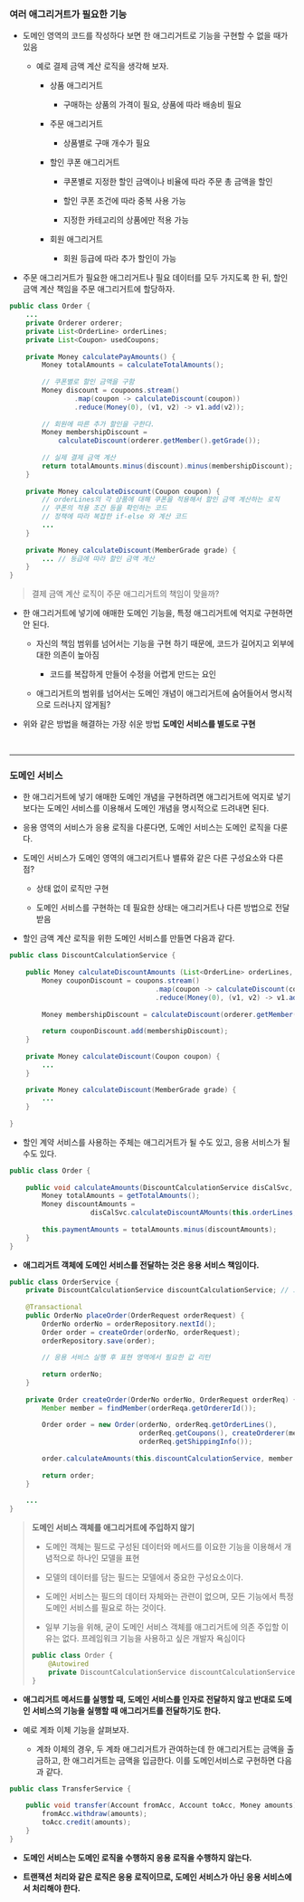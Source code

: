 ### 여러 애그리거트가 필요한 기능



- 도메인 영역의 코드를 작성하다 보면 한 애그리거트로 기능을 구현할 수 없을 때가 있음

  - 예로 결제 금액 계산 로직을 생각해 보자.

    - 상품 애그리거트

      - 구매하는 상품의 가격이 필요, 상품에 따라 배송비 필요

        

    - 주문 애그리거트

      - 상품별로 구매 개수가 필요

        

    - 할인 쿠폰 애그리거트

      - 쿠폰별로 지정한 할인 금액이나 비율에 따라 주문 총 금액을 할인

        

      - 할인 쿠폰 조건에 따라 중복 사용 가능

        

      - 지정한 카테고리의 상품에만 적용 가능

        

    - 회원 애그리거트

      - 회원 등급에 따라 추가 할인이 가능
        



- 주문 애그리거트가 필요한 애그리거트나 필요 데이터를 모두 가지도록 한 뒤, 할인 금액 계산 책임을 주문 애그리거트에 할당하자.

```java
public class Order {
    ...
    private Orderer orderer;
    private List<OrderLine> orderLines;
    private List<Coupon> usedCoupons;
    
    private Money calculatePayAmounts() {
        Money totalAmounts = calculateTotalAmounts();
        
        // 쿠폰별로 할인 금액을 구함
        Money discount = coupoons.stream()
            	.map(coupon -> calculateDiscount(coupon))
	            .reduce(Money(0), (v1, v2) -> v1.add(v2));
        
        // 회원에 따른 추가 할인을 구한다.
        Money membershipDiscount =
            calculateDiscount(orderer.getMember().getGrade());
        
        // 실제 결제 금액 계산
        return totalAmounts.minus(discount).minus(membershipDiscount);
    }
    
    private Money calculateDiscount(Coupon coupon) {
        // orderLines의 각 상품에 대해 쿠폰을 적용해서 할인 금액 계산하는 로직
        // 쿠폰의 적용 조건 등을 확인하는 코드
        // 정책에 따라 복잡한 if-else 와 계산 코드
        ...
    }
    
    private Money calculateDiscount(MemberGrade grade) {
        ... // 등급에 따라 할인 금액 계산
    }
}
```

> 결제 금액 계산 로직이 주문 애그리거트의 책임이 맞을까?



- 한 애그리거트에 넣기에 애매한 도메인 기능을, 특정 애그리거트에 억지로 구현하면 안 된다.

  - 자신의 책임 범위를 넘어서는 기능을 구현 하기 때문에, 코드가 길어지고 외부에 대한 의존이 높아짐

    - 코드를 복잡하게 만들어 수정을 어렵게 만드는 요인

      

  - 애그리거트의 범위를 넘어서는 도메인 개념이 애그리거트에 숨어들어서 명시적으로 드러나지 않게됨?

    

- 위와 같은 방법을 해결하는 가장 쉬운 방법 __도메인 서비스를 별도로 구현__



<br>



***

### 도메인 서비스

- 한 애그리거트에 넣기 애매한 도메인 개념을 구현하려면 애그리거트에 억지로 넣기보다는 도메인 서비스를 이용해서 도메인 개념을 명시적으로 드려내면 된다.

  

- 응용 영역의 서비스가 응용 로직을 다룬다면, 도메인 서비스는 도메인 로직을 다룬다.

  

- 도메인 서비스가 도메인 영역의 애그리거트나 밸류와 같은 다른 구성요소와 다른점?

  - 상태 없이 로직만 구현

    

  - 도메인 서비스를 구현하는 데 필요한 상태는 애그리거트나 다른 방법으로 전달 받음

    

- 할인 금액 계산 로직을 위한 도메인 서비스를 만들면 다음과 같다.

```java
public class DiscountCalculationService {
    
    public Money calculateDiscountAmounts (List<OrderLine> orderLines, List<COupon> coupons, MemberGrade grade) {
    	Money couponDiscount = coupons.stream()
            						.map(coupon -> calculateDiscount(coupon))
            						.reduce(Money(0), (v1, v2) -> v1.add(v2));
        
        Money membershipDiscount = calculateDiscount(orderer.getMember().getGrade());
        
        return couponDiscount.add(membershipDiscount);
    }
    
    private Money calculateDiscount(Coupon coupon) {
        ...
    }
    
    private Money calculateDiscount(MemberGrade grade) {
        ...
    }
    
}
```



- 할인 계약 서비스를 사용하는 주체는 애그리거트가 될 수도 있고, 응용 서비스가 될 수도 있다.

```java
public class Order {
    
    public void calculateAmounts(DiscountCalculationService disCalSvc, MemberGrade grade) {
        Money totalAmounts = getTotalAmounts();
        Money discountAmounts =
            		disCalSvc.calculateDiscountAMounts(this.orderLines, this.coupons, grade);
        
        this.paymentAmounts = totalAmounts.minus(discountAmounts);
    }
}
```



- __애그리거트 객체에 도메인 서비스를 전달하는 것은 응용 서비스 책임이다.__

```java
public class OrderService {
    private DiscountCalculationService discountCalculationService; // 도메인 서비스 전달.. 근데 일반 응용 서비스하고 구분 어떻게하지?
    
    @Transactional
    public OrderNo placeOrder(OrderRequest orderRequest) {
        OrderNo orderNo = orderRepository.nextId();
        Order order = createOrder(orderNo, orderRequest);
        orderRepository.save(order);
        
        // 응용 서비스 실행 후 표현 영역에서 필요한 값 리턴
        
        return orderNo;
    }
    
    private Order createOrder(OrderNo orderNo, OrderRequest orderReq) {
        Member member = findMember(orderReqa.getOrdererId());
        
        Order order = new Order(orderNo, orderReq.getOrderLines(),
                               	orderReq.getCoupons(), createOrderer(member),
                                orderReq.getShippingInfo());
        
        order.calculateAmounts(this.discountCalculationService, member.getGrade());
        
        return order;
    }
    
    ...
}
```



> __도메인 서비스 객체를 애그리거트에 주입하지 않기__
>
> - 도메인 객체는 필드로 구성된 데이터와 메서드를 이요한 기능을 이용해서 개념적으로 하나인 모델을 표현
>   
>
> - 모델의 데이터를 담는 필드는 모델에서 중요한 구성요소이다.
>   
>
> - 도메인 서비스는 필드의 데이터 자체와는 관련이 없으며, 모든 기능에서 특정 도메인 서비스를 필요로 하는 것이다.
>
>   
>
> - 일부 기능을 위해, 굳이 도메인 서비스 객체를 애그리거트에 의존 주입할 이유는 없다. 프레임워크 기능을 사용하고 싶은 개발자 욕심이다 
>
>   
>
> ```java
> public class Order {
>     @Autowired
>     private DiscountCalculationService discountCalculationService;
> }
> ```
>
> 



- __애그리거트 메서드를 실행할 때, 도메인 서비스를 인자로 전달하지 않고 반대로 도메인 서비스의 기능을 실행할 때 애그리거트를 전달하기도 한다.__



- 예로 계좌 이체 기능을 살펴보자.
  - 계좌 이체의 경우, 두 계좌 애그리거트가 관여하는데 한 애그리거트는 금액을 출금하고, 한 애그리거트는 금액을 입금한다. 이를 도메인서비스로 구현하면 다음과 같다.



```java
public class TransferService {
    
    public void transfer(Account fromAcc, Account toAcc, Money amounts) {
        fromAcc.withdraw(amounts);
        toAcc.credit(amounts);
    }
}
```



- __도메인 서비스는 도메인 로직을 수행하지 응용 로직을 수행하지 않는다.__
  
- __트랜잭션 처리와 같은 로직은 응용 로직이므로, 도메인 서비스가 아닌 응용 서비스에서 처리해야 한다.__



